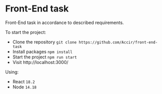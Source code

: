 # Front-End task

Front-End task in accordance to described requirements.

To start the project:

- Clone the repository `git clone https://github.com/Accir/front-end-task`
- Install packages `npm install`
- Start the project `npm run start`
- Visit http://localhost:3000/

Using:

- React `18.2`
- Node `14.18`
